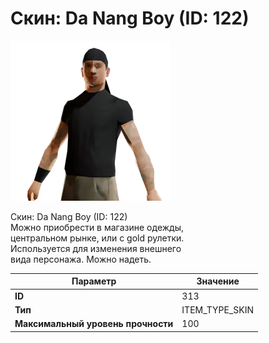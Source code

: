 # Скин: Da Nang Boy (ID: 122)

![Item Image](../img/313.webp?raw=true)

Скин: Da Nang Boy (ID: 122)<br>Можно приобрести в магазине одежды,<br>центральном рынке, или с gold рулетки.<br>Используется для изменения внешнего<br>вида персонажа. Можно надеть.


| Параметр | Значение |
|----------|----------|
| **ID** | 313 |
| **Тип** | ITEM_TYPE_SKIN |
| **Максимальный уровень прочности** | 100 |

